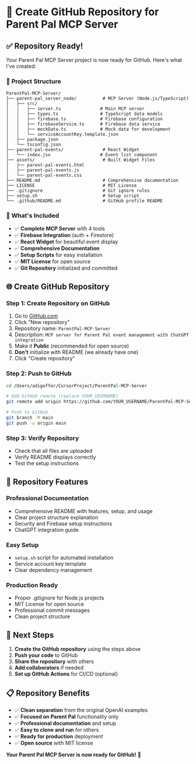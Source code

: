 # 🚀 Create GitHub Repository for Parent Pal MCP Server

## ✅ **Repository Ready!**

Your Parent Pal MCP Server project is now ready for GitHub. Here's what I've created:

### 📁 **Project Structure**
```
ParentPal-MCP-Server/
├── parent-pal_server_node/          # MCP Server (Node.js/TypeScript)
│   ├── src/
│   │   ├── server.ts               # Main MCP server
│   │   ├── types.ts                # TypeScript data models
│   │   ├── firebase.ts             # Firebase configuration
│   │   ├── firebaseService.ts      # Firebase data service
│   │   ├── mockData.ts             # Mock data for development
│   │   └── serviceAccountKey.template.json
│   ├── package.json
│   └── tsconfig.json
├── parent-pal-events/               # React Widget
│   └── index.jsx                   # Event list component
├── assets/                          # Built Widget Files
│   ├── parent-pal-events.html
│   ├── parent-pal-events.js
│   └── parent-pal-events.css
├── README.md                        # Comprehensive documentation
├── LICENSE                          # MIT License
├── .gitignore                       # Git ignore rules
├── setup.sh                         # Setup script
└── .github/README.md                # GitHub profile README
```

### 🎯 **What's Included**
- ✅ **Complete MCP Server** with 4 tools
- ✅ **Firebase Integration** (auth + Firestore)
- ✅ **React Widget** for beautiful event display
- ✅ **Comprehensive Documentation**
- ✅ **Setup Scripts** for easy installation
- ✅ **MIT License** for open source
- ✅ **Git Repository** initialized and committed

## 🌐 **Create GitHub Repository**

### **Step 1: Create Repository on GitHub**
1. Go to [GitHub.com](https://github.com)
2. Click "New repository"
3. Repository name: `ParentPal-MCP-Server`
4. Description: `MCP server for Parent Pal event management with ChatGPT integration`
5. Make it **Public** (recommended for open source)
6. **Don't** initialize with README (we already have one)
7. Click "Create repository"

### **Step 2: Push to GitHub**
```bash
cd /Users/adigoffer/CursorProject/ParentPal-MCP-Server

# Add GitHub remote (replace YOUR_USERNAME)
git remote add origin https://github.com/YOUR_USERNAME/ParentPal-MCP-Server.git

# Push to GitHub
git branch -M main
git push -u origin main
```

### **Step 3: Verify Repository**
- Check that all files are uploaded
- Verify README displays correctly
- Test the setup instructions

## 🎉 **Repository Features**

### **Professional Documentation**
- Comprehensive README with features, setup, and usage
- Clear project structure explanation
- Security and Firebase setup instructions
- ChatGPT integration guide

### **Easy Setup**
- `setup.sh` script for automated installation
- Service account key template
- Clear dependency management

### **Production Ready**
- Proper .gitignore for Node.js projects
- MIT License for open source
- Professional commit messages
- Clean project structure

## 🚀 **Next Steps**

1. **Create the GitHub repository** using the steps above
2. **Push your code** to GitHub
3. **Share the repository** with others
4. **Add collaborators** if needed
5. **Set up GitHub Actions** for CI/CD (optional)

## 📋 **Repository Benefits**

- ✅ **Clean separation** from the original OpenAI examples
- ✅ **Focused on Parent Pal** functionality only
- ✅ **Professional documentation** and setup
- ✅ **Easy to clone and run** for others
- ✅ **Ready for production** deployment
- ✅ **Open source** with MIT license

**Your Parent Pal MCP Server is now ready for GitHub!** 🎯
